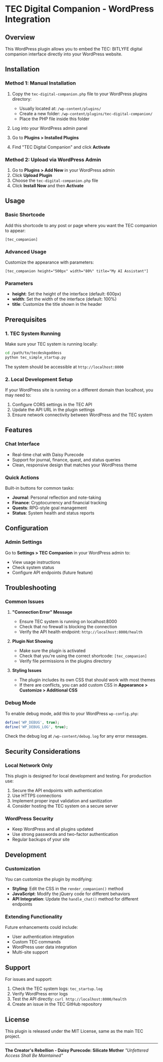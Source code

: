 # TEC Digital Companion - WordPress Integration

## Overview
This WordPress plugin allows you to embed the TEC: BITLYFE digital companion interface directly into your WordPress website.

## Installation

### Method 1: Manual Installation
1. Copy the `tec-digital-companion.php` file to your WordPress plugins directory:
   - Usually located at: `/wp-content/plugins/`
   - Create a new folder: `/wp-content/plugins/tec-digital-companion/`
   - Place the PHP file inside this folder

2. Log into your WordPress admin panel
3. Go to **Plugins > Installed Plugins**
4. Find "TEC Digital Companion" and click **Activate**

### Method 2: Upload via WordPress Admin
1. Go to **Plugins > Add New** in your WordPress admin
2. Click **Upload Plugin**
3. Choose the `tec-digital-companion.php` file
4. Click **Install Now** and then **Activate**

## Usage

### Basic Shortcode
Add this shortcode to any post or page where you want the TEC companion to appear:

```
[tec_companion]
```

### Advanced Usage
Customize the appearance with parameters:

```
[tec_companion height="500px" width="80%" title="My AI Assistant"]
```

### Parameters
- **height**: Set the height of the interface (default: 600px)
- **width**: Set the width of the interface (default: 100%)
- **title**: Customize the title shown in the header

## Prerequisites

### 1. TEC System Running
Make sure your TEC system is running locally:

```bash
cd /path/to/tecdeskgoddess
python tec_simple_startup.py
```

The system should be accessible at `http://localhost:8000`

### 2. Local Development Setup
If your WordPress site is running on a different domain than localhost, you may need to:

1. Configure CORS settings in the TEC API
2. Update the API URL in the plugin settings
3. Ensure network connectivity between WordPress and the TEC system

## Features

### Chat Interface
- Real-time chat with Daisy Purecode
- Support for journal, finance, quest, and status queries
- Clean, responsive design that matches your WordPress theme

### Quick Actions
Built-in buttons for common tasks:
- **Journal**: Personal reflection and note-taking
- **Finance**: Cryptocurrency and financial tracking
- **Quests**: RPG-style goal management
- **Status**: System health and status reports

## Configuration

### Admin Settings
Go to **Settings > TEC Companion** in your WordPress admin to:
- View usage instructions
- Check system status
- Configure API endpoints (future feature)

## Troubleshooting

### Common Issues

1. **"Connection Error" Message**
   - Ensure TEC system is running on localhost:8000
   - Check that no firewall is blocking the connection
   - Verify the API health endpoint: `http://localhost:8000/health`

2. **Plugin Not Showing**
   - Make sure the plugin is activated
   - Check that you're using the correct shortcode: `[tec_companion]`
   - Verify file permissions in the plugins directory

3. **Styling Issues**
   - The plugin includes its own CSS that should work with most themes
   - If there are conflicts, you can add custom CSS in **Appearance > Customize > Additional CSS**

### Debug Mode
To enable debug mode, add this to your WordPress `wp-config.php`:

```php
define('WP_DEBUG', true);
define('WP_DEBUG_LOG', true);
```

Check the debug log at `/wp-content/debug.log` for any error messages.

## Security Considerations

### Local Network Only
This plugin is designed for local development and testing. For production use:

1. Secure the API endpoints with authentication
2. Use HTTPS connections
3. Implement proper input validation and sanitization
4. Consider hosting the TEC system on a secure server

### WordPress Security
- Keep WordPress and all plugins updated
- Use strong passwords and two-factor authentication
- Regular backups of your site

## Development

### Customization
You can customize the plugin by modifying:

- **Styling**: Edit the CSS in the `render_companion()` method
- **JavaScript**: Modify the jQuery code for different behaviors
- **API Integration**: Update the `handle_chat()` method for different endpoints

### Extending Functionality
Future enhancements could include:
- User authentication integration
- Custom TEC commands
- WordPress user data integration
- Multi-site support

## Support

For issues and support:
1. Check the TEC system logs: `tec_startup.log`
2. Verify WordPress error logs
3. Test the API directly: `curl http://localhost:8000/health`
4. Create an issue in the TEC GitHub repository

## License
This plugin is released under the MIT License, same as the main TEC project.

---

**The Creator's Rebellion - Daisy Purecode: Silicate Mother**
*"Unfettered Access Shall Be Maintained"*
